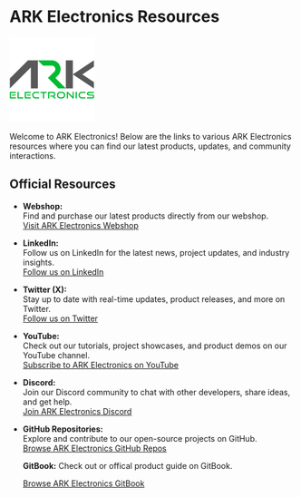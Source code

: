 # ARK Electronics Resources
![ARK Electronics Logo](master-logo_transparent-background_RGB_PNG-150x150-1.png)


Welcome to ARK Electronics! Below are the links to various ARK Electronics resources where you can find our latest products, updates, and community interactions.

## Official Resources

- **Webshop:**  
  Find and purchase our latest products directly from our webshop.  
  [Visit ARK Electronics Webshop](https://arkelectron.com/)  

- **LinkedIn:**  
  Follow us on LinkedIn for the latest news, project updates, and industry insights.  
  [Follow us on LinkedIn](https://www.linkedin.com/company/ark-electronics-llc/posts/?feedView=all)

- **Twitter (X):**  
  Stay up to date with real-time updates, product releases, and more on Twitter.  
  [Follow us on Twitter](https://x.com/ark_electr0nics)

- **YouTube:**  
  Check out our tutorials, project showcases, and product demos on our YouTube channel.  
  [Subscribe to ARK Electronics on YouTube](https://www.youtube.com/@arkelectron)

- **Discord:**  
  Join our Discord community to chat with other developers, share ideas, and get help.  
  [Join ARK Electronics Discord](https://discord.gg/qpt6Vw6K)

- **GitHub Repositories:**  
  Explore and contribute to our open-source projects on GitHub.  
  [Browse ARK Electronics GitHub Repos](https://github.com/ARK-Electronics)

  **GitBook:**
  Check out or offical product guide on GitBook.
  
  [Browse ARK Electronics GitBook](https://arkelectron.gitbook.io/ark-documentation)

  
